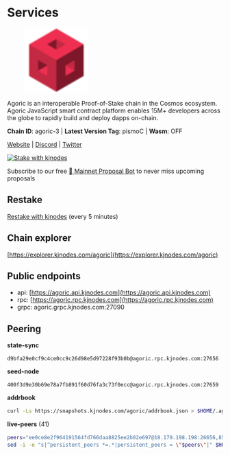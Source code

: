 # Services

<figure><img src="https://raw.githubusercontent.com/kj89/cosmos-images/main/logos/agoric.png" width="150" alt=""><figcaption></figcaption></figure>

Agoric is an interoperable Proof-of-Stake chain in the Cosmos ecosystem.  Agoric JavaScript smart contract platform enables 15M+ developers across the  globe to rapidly build and deploy dapps on-chain.

**Chain ID**: agoric-3 | **Latest Version Tag**: pismoC | **Wasm**: OFF

[Website](https://agoric.com) | [Discord](https://discord.com/invite/qDW8DRes4s) | [Twitter](https://twitter.com/agoric)

[![Stake with kjnodes](https://i.ibb.co/cr44Q8j/button-stake-with-kjnodes.png)](https://restake.app/agoric/agoricvaloper1ku5sm2twlsywdrp4wz3kfwgyrtqtp0lpr3nvk8)

Subscribe to our free [🤖 Mainnet Proposal Bot](https://t.me/kjnodes_proposal_bot) to never miss upcoming proposals

## Restake

[Restake with kjnodes](https://restake.app/agoric/agoricvaloper1ku5sm2twlsywdrp4wz3kfwgyrtqtp0lpr3nvk8) (every 5 minutes)
## Chain explorer
[https://explorer.kjnodes.com/agoric](https://explorer.kjnodes.com/agoric)

## Public endpoints

* api: [https://agoric.api.kjnodes.com](https://agoric.api.kjnodes.com)
* rpc: [https://agoric.rpc.kjnodes.com](https://agoric.rpc.kjnodes.com)
* grpc: agoric.grpc.kjnodes.com:27090

## Peering

**state-sync**

```text
d9bfa29e0cf9c4ce0cc9c26d98e5d97228f93b0b@agoric.rpc.kjnodes.com:27656
```

**seed-node**

```text
400f3d9e30b69e78a7fb891f60d76fa3c73f0ecc@agoric.rpc.kjnodes.com:27659
```

**addrbook**
```bash
curl -Ls https://snapshots.kjnodes.com/agoric/addrbook.json > $HOME/.agoric/config/addrbook.json
```

**live-peers** (41)
```bash
peers="ee0ce8e2f964191564fd766daa8825ee2b02e697@18.179.198.198:26656,853f52516e409ef3ec4921767abd02b151f5ecb7@146.59.81.23:26661,b8701af626159c0aac2d47b6009ce22988c32813@14.224.158.246:26656,47c35c8137ad2098e0b2a79077fea93a530034d8@185.144.83.130:26656,d03a9974f14ae380fdb7caf46ec71ce5278f0356@34.72.231.9:26656,0f642db2770d4dd3e0d030b2f14f1365e40f3b38@82.100.58.101:26657,506f9bca6ce2f29a2556427f90693a8ee1b100ff@178.128.238.183:26060,ca4c3b9d0cf78d934a3b972c328db2e4a9a66c42@64.32.40.114:26656,9837ffb0e6efb898b55e02f53005b95a727f32d1@18.142.177.75:26656,9e673680df593d841b0e09c49f87409654d84ae9@95.217.202.49:37656,a38a30c1dd31f63be2befd40b82964b215c3c288@165.22.251.28:26656,0464c8dded70d01f5ab50a8d6047a6b27ddf2ccd@84.244.95.232:26656,63bd6649f80362ce513027d99ef32c826fdbd259@45.9.62.136:26656,711f6f36a6ec3924b6d721de6adce604092e59f2@116.202.226.169:26656,f095bb53006ebddcbbf29c8df70dddcba6419e36@142.93.145.13:26656,0837c0dac0bb15e79e64207bb0fa5a9a6fa42ad4@178.62.116.62:26656,6ba72731d54ded6d012fa7b02ae46e0c214b1e07@5.75.230.116:26656,37933cb8069e22554e454294d529eddb0fdae145@52.56.185.212:26656,1dfd1a8be38d892fa485e1b417bcf5f225b3f638@185.210.219.66:26656,9ed68bef54712b46713ac755ab7a6e7ad30694ef@192.99.44.79:14456,1cbe5f5c77610bb6568332e026a3b516edeb0121@65.21.234.47:21156,abc62ded9142361bd9832282242a53611785ffcd@51.81.109.109:26656,8880e10d956bff921ef928794dcadcc22c7087b4@51.91.218.186:26656,125911b3993930f69c873e3d8e80763d91cefab7@195.14.6.156:26656,c51a25f0ee9e8305e2c20ca116a4bc840c6fbbd5@65.108.234.23:14456,6b0538dbee953a1c50c28312907fe497625a93d0@46.166.143.91:26656,b37f20e94ab5164cfcc25c3ba5816ba5a272a22c@46.4.116.21:26656,d7e0eedf5756b8c085104fb76c069ba3506f2183@80.64.208.64:26656,03c7d68a1433dde6db1acbbdf98712609843cc8f@161.97.187.189:36656,e70955351f601ea5be9a9bf41032949a777f31b3@207.244.255.229:10003,ebc272824924ea1a27ea3183dd0b9ba713494f83@195.3.220.135:27106,aea83f0d95f3732c700c7fd22f4afdf68f53e538@143.198.100.136:26656,9d2bf3feb8a0a95ccce16a94f926d1c5ddad5190@65.108.121.110:12656,feabf7eadf6e0b4d2d28c3fe59dc077258a74202@95.216.5.101:26656,ee236040d06e78d70c3f34722407857615b1a755@34.66.30.56:26656,d9bfa29e0cf9c4ce0cc9c26d98e5d97228f93b0b@65.109.88.38:27656,aede0d57cd77051cf1270675fa770c22e8074501@64.32.40.117:26656,48bcde0bccc02079fe07310b939ce814f36dfdd2@18.162.111.170:26656,d56af8cb0716909f9b804e7dec8c1d34ae4eed16@65.108.142.81:26676,2aedd7163a8ee725507e461b13fb90c091ee1c42@128.0.51.32:26656,ade4d8bc8cbe014af6ebdf3cb7b1e9ad36f412c0@135.181.5.219:14456"
sed -i -e "s|^persistent_peers *=.*|persistent_peers = \"$peers\"|" $HOME/.agoric/config/config.toml
```
